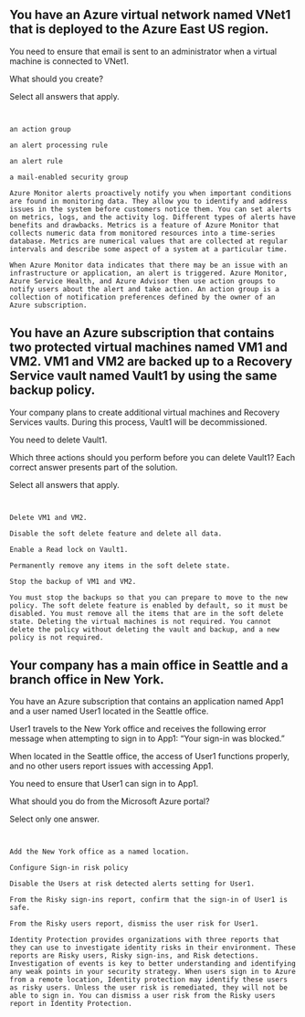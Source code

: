 ## You have an Azure virtual network named VNet1 that is deployed to the Azure East US region.

You need to ensure that email is sent to an administrator when a virtual machine is connected to VNet1.

What should you create?

Select all answers that apply.

` `

`an action group`

`an alert processing rule`

`an alert rule`

`a mail-enabled security group`



`Azure Monitor alerts proactively notify you when important conditions are found in monitoring data. They allow you to identify and address issues in the system before customers notice them. You can set alerts on metrics, logs, and the activity log. Different types of alerts have benefits and drawbacks. Metrics is a feature of Azure Monitor that collects numeric data from monitored resources into a time-series database. Metrics are numerical values that are collected at regular intervals and describe some aspect of a system at a particular time.`

`When Azure Monitor data indicates that there may be an issue with an infrastructure or application, an alert is triggered. Azure Monitor, Azure Service Health, and Azure Advisor then use action groups to notify users about the alert and take action. An action group is a collection of notification preferences defined by the owner of an Azure subscription.`





## You have an Azure subscription that contains two protected virtual machines named VM1 and VM2. VM1 and VM2 are backed up to a Recovery Service vault named Vault1 by using the same backup policy.

Your company plans to create additional virtual machines and Recovery Services vaults. During this process, Vault1 will be decommissioned.

You need to delete Vault1.

Which three actions should you perform before you can delete Vault1? Each correct answer presents part of the solution.

Select all answers that apply.

` `

`Delete VM1 and VM2.`

`Disable the soft delete feature and delete all data.`

`Enable a Read lock on Vault1.`

`Permanently remove any items in the soft delete state.`

`Stop the backup of VM1 and VM2.`



`You must stop the backups so that you can prepare to move to the new policy. The soft delete feature is enabled by default, so it must be disabled. You must remove all the items that are in the soft delete state. Deleting the virtual machines is not required. You cannot delete the policy without deleting the vault and backup, and a new policy is not required.`





## Your company has a main office in Seattle and a branch office in New York.

You have an Azure subscription that contains an application named App1 and a user named User1 located in the Seattle office.

User1 travels to the New York office and receives the following error message when attempting to sign in to App1: “Your sign-in was blocked.”

When located in the Seattle office, the access of User1 functions properly, and no other users report issues with accessing App1.

You need to ensure that User1 can sign in to App1.

What should you do from the Microsoft Azure portal?


Select only one answer.

` `

`Add the New York office as a named location.`

`Configure Sign-in risk policy`

`Disable the Users at risk detected alerts setting for User1.`

`From the Risky sign-ins report, confirm that the sign-in of User1 is safe.`

`From the Risky users report, dismiss the user risk for User1.`

`Identity Protection provides organizations with three reports that they can use to investigate identity risks in their environment. These reports are Risky users, Risky sign-ins, and Risk detections. Investigation of events is key to better understanding and identifying any weak points in your security strategy. When users sign in to Azure from a remote location, Identity protection may identify these users as risky users. Unless the user risk is remediated, they will not be able to sign in. You can dismiss a user risk from the Risky users report in Identity Protection.`
